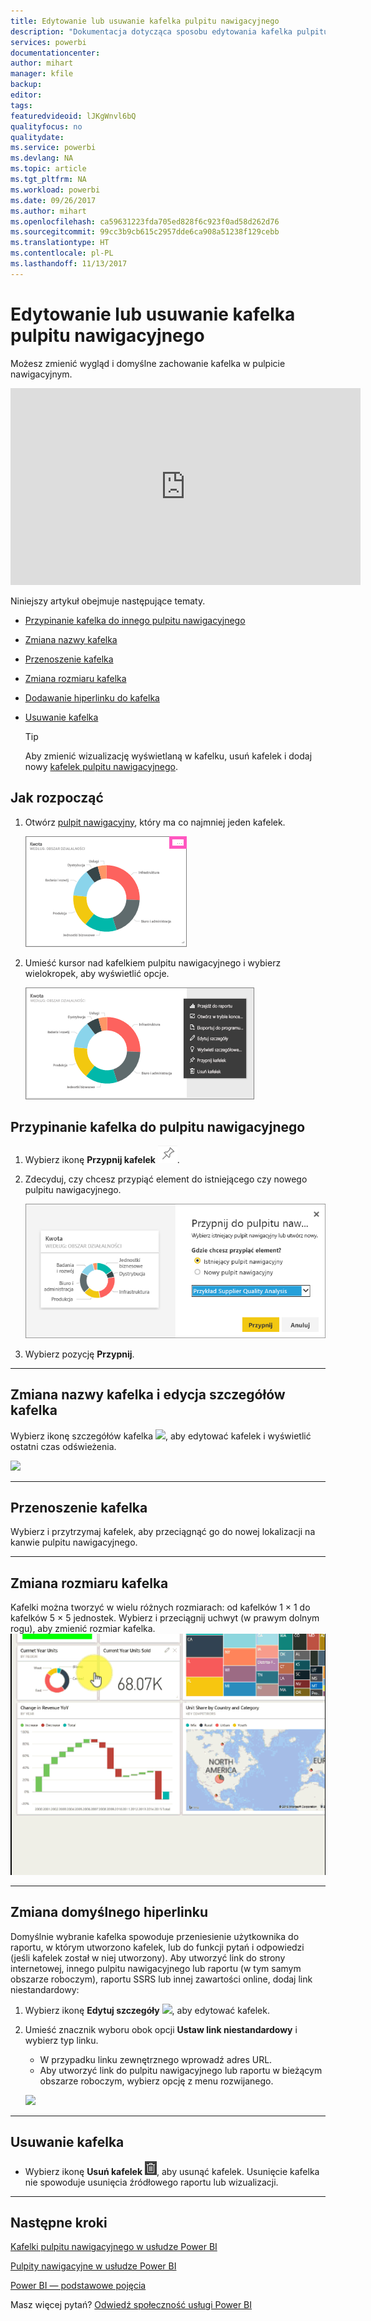 ```yaml
---
title: Edytowanie lub usuwanie kafelka pulpitu nawigacyjnego
description: "Dokumentacja dotycząca sposobu edytowania kafelka pulpitu nawigacyjnego — zmiana rozmiaru, przesuwanie, zmiana nazwy, przypinanie, usuwanie i dodawanie hiperlinku."
services: powerbi
documentationcenter: 
author: mihart
manager: kfile
backup: 
editor: 
tags: 
featuredvideoid: lJKgWnvl6bQ
qualityfocus: no
qualitydate: 
ms.service: powerbi
ms.devlang: NA
ms.topic: article
ms.tgt_pltfrm: NA
ms.workload: powerbi
ms.date: 09/26/2017
ms.author: mihart
ms.openlocfilehash: ca59631223fda705ed828f6c923f0ad58d262d76
ms.sourcegitcommit: 99cc3b9cb615c2957dde6ca908a51238f129cebb
ms.translationtype: HT
ms.contentlocale: pl-PL
ms.lasthandoff: 11/13/2017
---
```

# <a name="edit-or-remove-a-dashboard-tile"></a>Edytowanie lub usuwanie kafelka pulpitu nawigacyjnego
Możesz zmienić wygląd i domyślne zachowanie kafelka w pulpicie nawigacyjnym.

<iframe width="560" height="315" src="https://www.youtube.com/embed/lJKgWnvl6bQ" frameborder="0" allowfullscreen></iframe>

Niniejszy artykuł obejmuje następujące tematy.

* [Przypinanie kafelka do innego pulpitu nawigacyjnego](#different)
* [Zmiana nazwy kafelka](#rename)
* [Przenoszenie kafelka](#move)
* [Zmiana rozmiaru kafelka](#resize)
* [Dodawanie hiperlinku do kafelka](#hyperlink)
* [Usuwanie kafelka](#delete)
  
  > [!TIP]
  > Aby zmienić wizualizację wyświetlaną w kafelku, usuń kafelek i dodaj nowy [kafelek pulpitu nawigacyjnego](service-dashboard-tiles.md).
  > 
  > 

## <a name="how-to-begin"></a>Jak rozpocząć
1. Otwórz [pulpit nawigacyjny](service-dashboards.md), który ma co najmniej jeden kafelek. 
   
   ![](media/service-dashboard-edit-tile/power-bi-tile.png)
2. Umieść kursor nad kafelkiem pulpitu nawigacyjnego i wybierz wielokropek, aby wyświetlić opcje.
   
   ![](media/service-dashboard-edit-tile/power-bi-tile-menu-new.png)

<a name="different"></a>

## <a name="pin-the-tile-to-a-dashboard"></a>Przypinanie kafelka do pulpitu nawigacyjnego
1. Wybierz ikonę **Przypnij kafelek** ![](media/service-dashboard-edit-tile/pinnooutline.png).
2. Zdecyduj, czy chcesz przypiąć element do istniejącego czy nowego pulpitu nawigacyjnego. 
   
   ![](media/service-dashboard-edit-tile/pbi_pintoanotherdash.png)
3. Wybierz pozycję **Przypnij**.

- - -
<a name="rename"></a>

## <a name="rename-the-tile-and-edit-tile-details"></a>Zmiana nazwy kafelka i edycja szczegółów kafelka
Wybierz ikonę szczegółów kafelka ![](media/service-dashboard-edit-tile/pbi_nancy_pencilicon.png), aby edytować kafelek i wyświetlić ostatni czas odświeżenia.

![](media/service-dashboard-edit-tile/power-bi-tile-details.png)

- - -
<a name="move"></a>

## <a name="move-the-tile"></a>Przenoszenie kafelka
Wybierz i przytrzymaj kafelek, aby przeciągnąć go do nowej lokalizacji na kanwie pulpitu nawigacyjnego.

- - -
<a name="resize"></a>

## <a name="resize-the-tile"></a>Zmiana rozmiaru kafelka
Kafelki można tworzyć w wielu różnych rozmiarach: od kafelków 1 × 1 do kafelków 5 × 5 jednostek. Wybierz i przeciągnij uchwyt (w prawym dolnym rogu), aby zmienić rozmiar kafelka.
    ![](media/service-dashboard-edit-tile/pbigif_resizetile4.gif)

- - -
<a name="hyperlink"></a>

## <a name="change-the-default-hyperlink"></a>Zmiana domyślnego hiperlinku
Domyślnie wybranie kafelka spowoduje przeniesienie użytkownika do raportu, w którym utworzono kafelek, lub do funkcji pytań i odpowiedzi (jeśli kafelek został w niej utworzony). Aby utworzyć link do strony internetowej, innego pulpitu nawigacyjnego lub raportu (w tym samym obszarze roboczym), raportu SSRS lub innej zawartości online, dodaj link niestandardowy:

1. Wybierz ikonę **Edytuj szczegóły** ![](media/service-dashboard-edit-tile/pbi_nancy_pencilicon.png), aby edytować kafelek.
2. Umieść znacznik wyboru obok opcji **Ustaw link niestandardowy** i wybierz typ linku.    
   
   * W przypadku linku zewnętrznego wprowadź adres URL.     
   * Aby utworzyć link do pulpitu nawigacyjnego lub raportu w bieżącym obszarze roboczym, wybierz opcję z menu rozwijanego.
   
   ![](media/service-dashboard-edit-tile/power-bi-set-custom-link.png)

- - -
<a name="delete"></a>

## <a name="delete-the-tile"></a>Usuwanie kafelka
* Wybierz ikonę **Usuń kafelek** ![](media/service-dashboard-edit-tile/power-bi-delete-tile-icon.png), aby usunąć kafelek. Usunięcie kafelka nie spowoduje usunięcia źródłowego raportu lub wizualizacji.

- - -
## <a name="next-steps"></a>Następne kroki
[Kafelki pulpitu nawigacyjnego w usłudze Power BI](service-dashboard-tiles.md)

[Pulpity nawigacyjne w usłudze Power BI](service-dashboards.md)

[Power BI — podstawowe pojęcia](service-basic-concepts.md)

Masz więcej pytań? [Odwiedź społeczność usługi Power BI](http://community.powerbi.com/)


